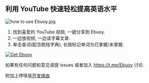 
## 利用 YouTube 快速轻松提高英语水平


![how to use Ebuoy.jpg](https://bigzhu.net/assets/img/how%20to%20use%20Ebuoy.jpg)

1. 找到喜爱的 YouTube 视频, 一键分享到 Ebuoy.
2. 一边放视频, 一边读字幕文章.
3. 单击查词(配合欧陆字典), 长按标记单词为已掌握/未掌握.


[![Get Ebuoy](https://play.google.com/intl/en_us/badges/static/images/badges/en_badge_web_generic.png)](https://play.google.com/store/apps/details?id=net.bigzhu.english_buoy)

如果有任何问题和意见请提 issues 或者加入 https://t.me/Ebuoy 讨论.

附加上啰嗦版[开发缘由](https://bigzhu.net/blog/%E6%9C%80%E8%88%92%E9%80%82%E7%9A%84%E8%8B%B1%E8%AF%AD%E5%AD%A6%E4%B9%A0%E6%B3%95/)
